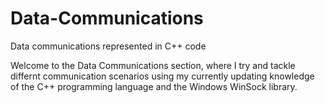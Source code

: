 # Data-Communications
Data communications represented in C++ code

Welcome to the Data Communications section, where I try and tackle differnt communication scenarios 
 using my currently updating knowledge of the C++ programming language and the Windows WinSock library.
